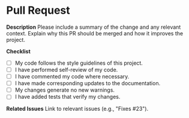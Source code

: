# Pull Request

**Description**
Please include a summary of the change and any relevant context. Explain why this PR should be merged and how it improves the project.

**Checklist**
- [ ] My code follows the style guidelines of this project.
- [ ] I have performed self-review of my code.
- [ ] I have commented my code where necessary.
- [ ] I have made corresponding updates to the documentation.
- [ ] My changes generate no new warnings.
- [ ] I have added tests that verify my changes.

**Related Issues**
Link to relevant issues (e.g., "Fixes #23").
